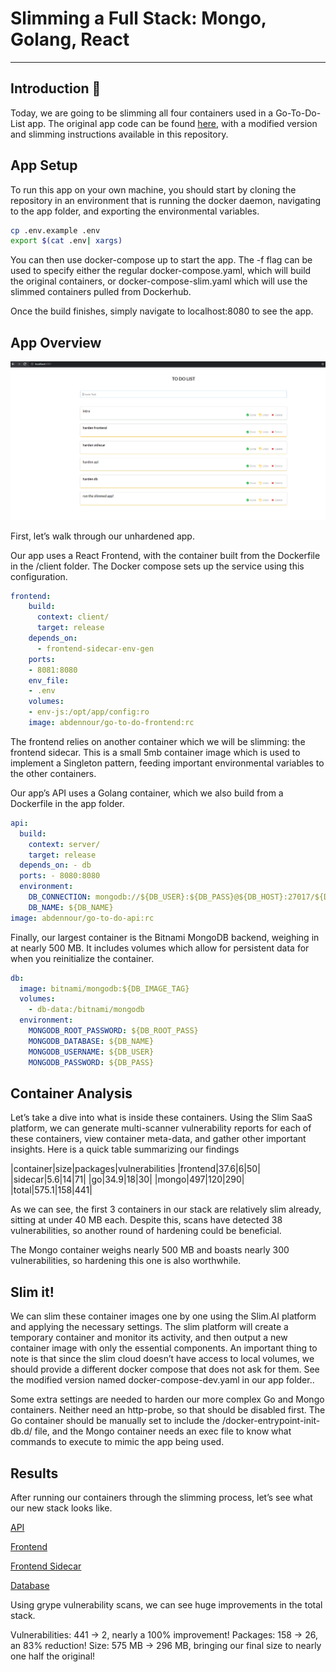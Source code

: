 # Slimming a Full Stack: Mongo, Golang, React

---
## Introduction :wave:
Today, we are going to be slimming all four containers used in a Go-To-Do-List app. The original app code can be found [here](https://github.com/abdennour/cloudnative-implementation), with a modified version and slimming instructions available in this repository.

## App Setup

To run this app on your own machine, you should start by cloning the repository in an environment that is running the docker daemon, navigating to the app folder, and exporting the environmental variables.

```bash
cp .env.example .env
export $(cat .env| xargs)
```

You can then use docker-compose up to start the app. The -f flag can be used to specify either the regular docker-compose.yaml, which will build the original containers, or docker-compose-slim.yaml which will use the slimmed containers pulled from Dockerhub.

Once the build finishes, simply navigate to localhost:8080 to see the app.

## App Overview

![working app](go-to-do.PNG)

First, let’s walk through our unhardened app.

Our app uses a React Frontend, with the container built from the Dockerfile in the /client folder. The Docker compose sets up the service using this configuration.

```yaml
frontend:
    build:
      context: client/
      target: release
    depends_on:
      - frontend-sidecar-env-gen
    ports:
    - 8081:8080
    env_file:
    - .env
    volumes:
    - env-js:/opt/app/config:ro
    image: abdennour/go-to-do-frontend:rc
```
The frontend relies on another container which we will be slimming: the frontend sidecar. This is a small 5mb container image which is used to implement a Singleton pattern, feeding important environmental variables to the other containers.

Our app’s API uses a Golang container, which we also build from a Dockerfile in the app folder.
```yaml
api: 
  build: 
    context: server/ 
    target: release 
  depends_on: - db 
  ports: - 8080:8080 
  environment: 
    DB_CONNECTION: mongodb://${DB_USER}:${DB_PASS}@${DB_HOST}:27017/${DB_NAME} 
    DB_NAME: ${DB_NAME} 
image: abdennour/go-to-do-api:rc
```

Finally, our largest container is the Bitnami MongoDB backend, weighing in at nearly 500 MB. It includes volumes which allow for persistent data for when you reinitialize the container.

```yaml
db: 
  image: bitnami/mongodb:${DB_IMAGE_TAG} 
  volumes: 
    - db-data:/bitnami/mongodb 
  environment: 
    MONGODB_ROOT_PASSWORD: ${DB_ROOT_PASS} 
    MONGODB_DATABASE: ${DB_NAME} 
    MONGODB_USERNAME: ${DB_USER} 
    MONGODB_PASSWORD: ${DB_PASS}
```
## Container Analysis

Let’s take a dive into what is inside these containers. Using the Slim SaaS platform, we can generate multi-scanner vulnerability reports for each of these containers, view container meta-data, and gather other important insights. Here is a quick table summarizing our findings

|container|size|packages|vulnerabilities
|frontend|37.6|6|50|
|sidecar|5.6|14|71|
|go|34.9|18|30|
|mongo|497|120|290|
|total|575.1|158|441|

As we can see, the first 3 containers in our stack are relatively slim already, sitting at under 40 MB each. Despite this, scans have detected 38 vulnerabilities, so another round of hardening could be beneficial.

The Mongo container weighs nearly 500 MB and boasts nearly 300 vulnerabilities, so hardening this one is also worthwhile.

## Slim it!

We can slim these container images one by one using the Slim.AI platform and applying the necessary settings. The slim platform will create a temporary container and monitor its activity, and then output a new container image with only the essential components. An important thing to note is that since the slim cloud doesn’t have access to local volumes, we should provide a different docker compose that does not ask for them. See the modified version named docker-compose-dev.yaml in our app folder..

Some extra settings are needed to harden our more complex Go and Mongo containers. Neither need an http-probe, so that should be disabled first. The Go container should be manually set to include the /docker-entrypoint-init-db.d/ file, and the Mongo container needs an exec file to know what commands to execute to mimic the app being used.

## Results

After running our containers through the slimming process, let’s see what our new stack looks like.

[API]( https://hub.docker.com/repository/docker/scicchino/go-to-do-api-slim)

[Frontend](https://hub.docker.com/repository/docker/scicchino/go-to-do-frontend-slim)

[Frontend Sidecar](https://hub.docker.com/repository/docker/scicchino/env-to-js-sidecar-slim)

[Database](https://hub.docker.com/repository/docker/scicchino/go-mongo-slim)

Using grype vulnerability scans, we can see huge improvements in the total stack.

Vulnerabilities: 441 -> 2, nearly a 100% improvement!
Packages: 158 -> 26, an 83% reduction!
Size: 575 MB -> 296 MB, bringing our final size to nearly one half the original!
